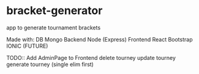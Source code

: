 # bracket-generator
app to generate tournament brackets

Made with:
DB
    Mongo
Backend
    Node (Express)
Frontend
    React
    Bootstrap
    IONIC (FUTURE)


TODO::
    Add AdminPage to Frontend
    delete tourney
    update tourney
    generate tourney (single elim first)
